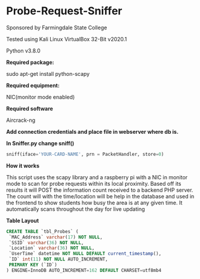 # Probe-Request-Sniffer

Sponsored by Farmingdale State College

Tested using Kali Linux VirtualBox 32-Bit v2020.1

Python v3.8.0

**Required package:**

sudo apt-get install python-scapy

**Required equipment:**

NIC(monitor mode enabled)

**Required software**

Aircrack-ng

**Add connection credentials and place file in webserver where db is.**

**In Sniffer.py change sniff()**
```python
sniff(iface='YOUR-CARD-NAME', prn = PacketHandler, store=0)
```

**How it works**

This script uses the scapy library and a raspberry pi with a NIC in monitor mode to scan for probe requests within its local proximity. Based off its results it will POST the information count received to a backend PHP server. The count will with the time/location will be help in the database and used in the frontend to show students how busy the area is at any given time. It automatically scans throughout the day for live updating

**Table Layout**
```sql
CREATE TABLE `tbl_Probes` (
 `MAC_Address` varchar(17) NOT NULL,
 `SSID` varchar(36) NOT NULL,
 `Location` varchar(36) NOT NULL,
 `UserTime` datetime NOT NULL DEFAULT current_timestamp(),
 `ID` int(11) NOT NULL AUTO_INCREMENT,
 PRIMARY KEY (`ID`)
) ENGINE=InnoDB AUTO_INCREMENT=162 DEFAULT CHARSET=utf8mb4
```
